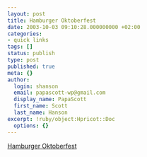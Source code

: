 ```yaml
---
layout: post
title: Hamburger Oktoberfest
date: 2003-10-03 09:10:28.000000000 +02:00
categories:
- quick links
tags: []
status: publish
type: post
published: true
meta: {}
author:
  login: shanson
  email: papascott-wp@gmail.com
  display_name: PapaScott
  first_name: Scott
  last_name: Hanson
excerpt: !ruby/object:Hpricot::Doc
  options: {}
---
```

<p><a title="Sick, but bearable after the 3rd beer" href="http://www.radiohamburg.de/neu/frameset/sites/info/bilderserie1.html?serie=942">Hamburger Oktoberfest</a></p>
